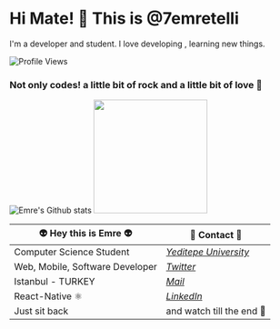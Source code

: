 # Hi Mate! 👋 This is @7emretelli

I'm a developer and student. I love developing , learning new things.

![Profile Views](https://komarev.com/ghpvc/?username=7emretelli)

### Not only codes! a little bit of rock and a little bit of love 🤟
![Emre's Github stats](https://github-readme-stats.vercel.app/api?username=7emretelli)
<img height="200px" src="https://media.giphy.com/media/oZDd8XHJeHive/giphy.gif" />


| 👽 Hey this is Emre 👽 | 🔗 Contact 🔗 |
| ----------- | ----------- |
| Computer Science Student |[_Yeditepe University_](https://cse.yeditepe.edu.tr/)|
| Web, Mobile, Software Developer | [_Twitter_](https://twitter.com/7emretelli "@7emretelli")|
| Istanbul - TURKEY| [_Mail_](mailto:ismailemre.telli@std.yeditepe.edu.tr "Mail me!")  |
| React-Native ⚛️| [_LinkedIn_](https://www.linkedin.com/in/emre-telli/  "Emre TELLI")|
| Just sit back | and watch till the end 🚀 |







